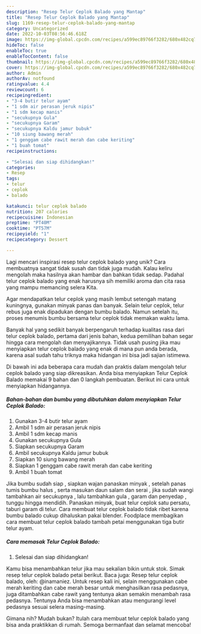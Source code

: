 ```yaml
---
description: "Resep Telur Ceplok Balado yang Mantap"
title: "Resep Telur Ceplok Balado yang Mantap"
slug: 1169-resep-telur-ceplok-balado-yang-mantap
category: Uncategorized
date: 2022-10-03T08:56:46.618Z
image: https://img-global.cpcdn.com/recipes/a599ec89766f3282/680x482cq70/telur-ceplok-balado-foto-resep-utama.jpg
hideToc: false
enableToc: true
enableTocContent: false
thumbnail: https://img-global.cpcdn.com/recipes/a599ec89766f3282/680x482cq70/telur-ceplok-balado-foto-resep-utama.jpg
cover: https://img-global.cpcdn.com/recipes/a599ec89766f3282/680x482cq70/telur-ceplok-balado-foto-resep-utama.jpg
author: Admin
authorAv: notfound
ratingvalue: 4.4
reviewcount: 6
recipeingredient:
- "3-4 butir telur ayam"
- "1 sdm air perasan jeruk nipis"
- "1 sdm kecap manis"
- "secukupnya Gula"
- "secukupnya Garam"
- "secukupnya Kaldu jamur bubuk"
- "10 siung bawang merah"
- "1 genggam cabe rawit merah dan cabe keriting"
- "1 buah tomat"
recipeinstructions:

- "Selesai dan siap dihidangkan!"
categories:
- Resep
tags:
- telur
- ceplok
- balado

katakunci: telur ceplok balado 
nutrition: 207 calories
recipecuisine: Indonesian
preptime: "PT40M"
cooktime: "PT57M"
recipeyield: "1"
recipecategory: Dessert

---
```





Lagi mencari inspirasi resep telur ceplok balado yang unik? Cara membuatnya sangat tidak susah dan tidak juga mudah. Kalau keliru mengolah maka hasilnya akan hambar dan bahkan tidak sedap. Padahal telur ceplok balado yang enak harusnya sih memiliki aroma dan cita rasa yang mampu memancing selera Kita.





Agar mendapatkan telur ceplok yang masih lembut setengah matang kuningnya, gunakan minyak panas dan banyak. Selain telur ceplok, telur rebus juga enak dipadukan dengan bumbu balado. Namun setelah itu, proses menumis bumbu bersama telur ceplok tidak memakan waktu lama.

Banyak hal yang sedikit banyak berpengaruh terhadap kualitas rasa dari telur ceplok balado, pertama dari jenis bahan, kedua pemilihan bahan segar hingga cara mengolah dan menyajikannya. Tidak usah pusing jika mau menyiapkan telur ceplok balado yang enak di mana pun anda berada, karena asal sudah tahu triknya maka hidangan ini bisa jadi sajian istimewa.






Di bawah ini ada beberapa cara mudah dan praktis dalam mengolah telur ceplok balado yang siap dikreasikan. Anda bisa menyiapkan Telur Ceplok Balado memakai 9 bahan dan 0 langkah pembuatan. Berikut ini cara untuk menyiapkan hidangannya.

<!--inarticleads1-->

##### Bahan-bahan dan bumbu yang dibutuhkan dalam menyiapkan Telur Ceplok Balado:

1. Gunakan 3-4 butir telur ayam
1. Ambil 1 sdm air perasan jeruk nipis
1. Ambil 1 sdm kecap manis
1. Gunakan secukupnya Gula
1. Siapkan secukupnya Garam
1. Ambil secukupnya Kaldu jamur bubuk
1. Siapkan 10 siung bawang merah
1. Siapkan 1 genggam cabe rawit merah dan cabe keriting
1. Ambil 1 buah tomat


Jika bumbu sudah siap , siapkan wajan panaskan minyak , setelah panas tumis bumbu halus , serta masukan daun salam dan serai , jika sudah wangi tambahkan air secukupnya , lalu tambahkan gula , garam dan penyedap , tunggu hingga mendidih. Panaskan minyak, buat telur ceplok satu persatu, taburi garam di telur. Cara membuat telur ceplok balado tidak ribet karena bumbu balado cukup dihaluskan pakai blender. Foodplace membagikan cara membuat telur ceplok balado tambah petai menggunakan tiga butir telur ayam. 

<!--inarticleads2-->

##### Cara memasak Telur Ceplok Balado:


1. Selesai dan siap dihidangkan!

Kamu bisa menambahkan telur jika mau sekalian bikin untuk stok. Simak resep telur ceplok balado petai berikut. Baca juga: Resep telur ceplok balado, oleh: @inamaniez. Untuk resep kali ini, selain menggunakan cabe merah keriting dan cabe merah besar untuk menghasilkan rasa pedasnya, juga ditambahkan cabe rawit yang tentunya akan semakin menambah rasa pedasnya. Tentunya Anda bisa menambahkan atau mengurangi level pedasnya sesuai selera masing-masing. 

Gimana nih? Mudah bukan? Itulah cara membuat telur ceplok balado yang bisa anda praktikkan di rumah. Semoga bermanfaat dan selamat mencoba!
